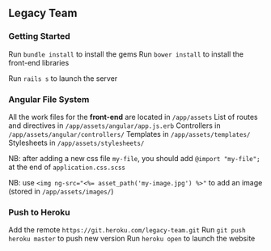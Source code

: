 ## Legacy Team

### Getting Started

Run ```bundle install``` to install the gems
Run ```bower install``` to install the front-end libraries

Run ```rails s``` to launch the server


### Angular File System

All the work files for the **front-end** are located in ```/app/assets```
List of routes and directives in ```/app/assets/angular/app.js.erb```
Controllers in ```/app/assets/angular/controllers/```
Templates in ```/app/assets/templates/```
Stylesheets in ```/app/assets/stylesheets/```

NB: after adding a new css file ```my-file```, you should add ```@import "my-file";``` at the end of ```application.css.scss```

NB: use ```<img ng-src="<%= asset_path('my-image.jpg') %>"``` to add an image (stored in ```/app/assets/images/```)

### Push to Heroku

Add the remote ```https://git.heroku.com/legacy-team.git```
Run ```git push heroku master``` to push new version
Run ```heroku open``` to launch the website
